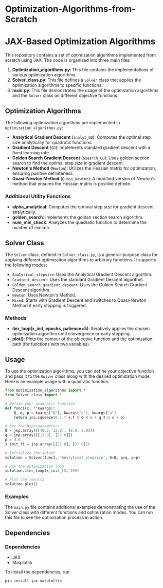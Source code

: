 # Optimization-Algorithms-from-Scratch

# JAX-Based Optimization Algorithms

This repository contains a set of optimization algorithms implemented from scratch using JAX. The code is organized into three main files:

1. **Optimization_algorithms.py**: This file contains the implementations of various optimization algorithms.
2. **Solver_class.py**: This file defines a `Solver` class that applies the optimization algorithms to specific functions.
3. **main.py**: This file demonstrates the usage of the optimization algorithms and the `Solver` class on different objective functions.

## Optimization Algorithms

The following optimization algorithms are implemented in `Optimization_algorithms.py`:

- **Analytical Gradient Descent** (`analyt_GD`): Computes the optimal step size analytically for quadratic functions.
- **Gradient Descent** (`GD`): Implements standard gradient descent with a fixed learning rate.
- **Golden Search Gradient Descent** (`Gsearch_GD`): Uses golden section search to find the optimal step size in gradient descent.
- **Newton's Method** (`Newton`): Utilizes the Hessian matrix for optimization, ensuring positive definiteness.
- **Quasi-Newton Method** (`Quasi_Newton`): A modified version of Newton's method that ensures the Hessian matrix is positive definite.

### Additional Utility Functions

- **alpha_analytical**: Computes the optimal step size for gradient descent analytically.
- **golden_search**: Implements the golden section search algorithm.
- **num_min_check**: Analyzes the quadratic function to determine the number of minima.

## Solver Class

The `Solver` class, defined in `Solver_class.py`, is a general-purpose class for applying different optimization algorithms to arbitrary functions. It supports the following modes:

- `Analytical_stepsize`: Uses the Analytical Gradient Descent algorithm.
- `Gradient_descent`: Uses the standard Gradient Descent algorithm.
- `Golden_search_gradient_descent`: Uses the Golden Search Gradient Descent algorithm.
- `Newton`: Uses Newton's Method.
- `Mixed`: Starts with Gradient Descent and switches to Quasi-Newton Method if early stopping is triggered.

### Methods

- **iter_loop(x_init, epochs, patience=5)**: Iteratively applies the chosen optimization algorithm until convergence or early stopping.
- **plot()**: Plots the contour of the objective function and the optimization path (for functions with two variables).

## Usage

To use the optimization algorithms, you can define your objective function and pass it to the `Solver` class along with the desired optimization mode. Here is an example usage with a quadratic function:

```python
from Optimization_algorithms import *
from Solver_class import *

# Define your quadratic function
def func1(x, **kwargs):
    Q, q, p = kwargs["Q"], kwargs["q"], kwargs["p"]
    return jnp.squeeze(0.5 * x.T @ Q @ x + q.T @ x + p)

# Set the hyperparameters
Q = jnp.array([[48.0, 12.0], [8.0, 8.0]])
q = jnp.array([[13.0], [23.0]])
p = 4.0
x_init_f1 = jnp.array([[23.0], [37.0]])

# Initialize the solver
solution = Solver(func1, 'Analytical_stepsize', Q=Q, q=q, p=p)

# Run the optimization loop
solution.iter_loop(x_init_f1, 100)

# Plot the results
solution.plot()
```

### Examples
The `main.py` file contains additional examples demonstrating the use of the Solver class with different functions and optimization modes. You can run this file to see the optimization process in action.

## Dependencies
### Dependencies

- JAX
- Matplotlib

To install the dependencies, run:

```bash
pip install jax matplotlib
```
